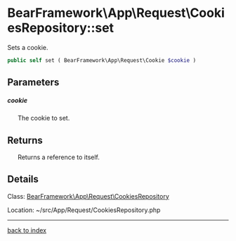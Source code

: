 # BearFramework\App\Request\CookiesRepository::set

Sets a cookie.

```php
public self set ( BearFramework\App\Request\Cookie $cookie )
```

## Parameters

##### cookie

&nbsp;&nbsp;&nbsp;&nbsp;&nbsp;&nbsp;The cookie to set.

## Returns

&nbsp;&nbsp;&nbsp;&nbsp;&nbsp;&nbsp;Returns a reference to itself.

## Details

Class: [BearFramework\App\Request\CookiesRepository](bearframework.app.request.cookiesrepository.class.md)

Location: ~/src/App/Request/CookiesRepository.php

---

[back to index](index.md)

